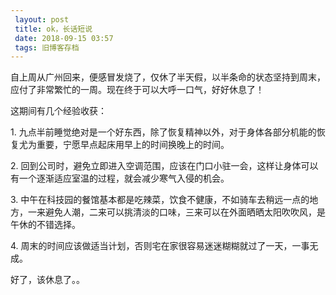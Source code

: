 ```yaml
---
 layout: post
 title: ok，长话短说
 date: 2018-09-15 03:57
 tags: 旧博客存档
---
```

自上周从广州回来，便感冒发烧了，仅休了半天假，以半条命的状态坚持到周末，应付了非常繁忙的一周。现在终于可以大呼一口气，好好休息了！

这期间有几个经验收获：

1\. 九点半前睡觉绝对是一个好东西，除了恢复精神以外，对于身体各部分机能的恢复尤为重要，宁愿早点起床用早上的时间换晚上的时间。

2\. 回到公司时，避免立即进入空调范围，应该在门口小驻一会，这样让身体可以有一个逐渐适应室温的过程，就会减少寒气入侵的机会。

3\.
中午在科技园的餐馆基本都是吃辣菜，饮食不健康，不如骑车去稍远一点的地方，一来避免人潮，二来可以挑清淡的口味，三来可以在外面晒晒太阳吹吹风，是午休的不错选择。

4\. 周末的时间应该做适当计划，否则宅在家很容易迷迷糊糊就过了一天，一事无成。

好了，该休息了。。

